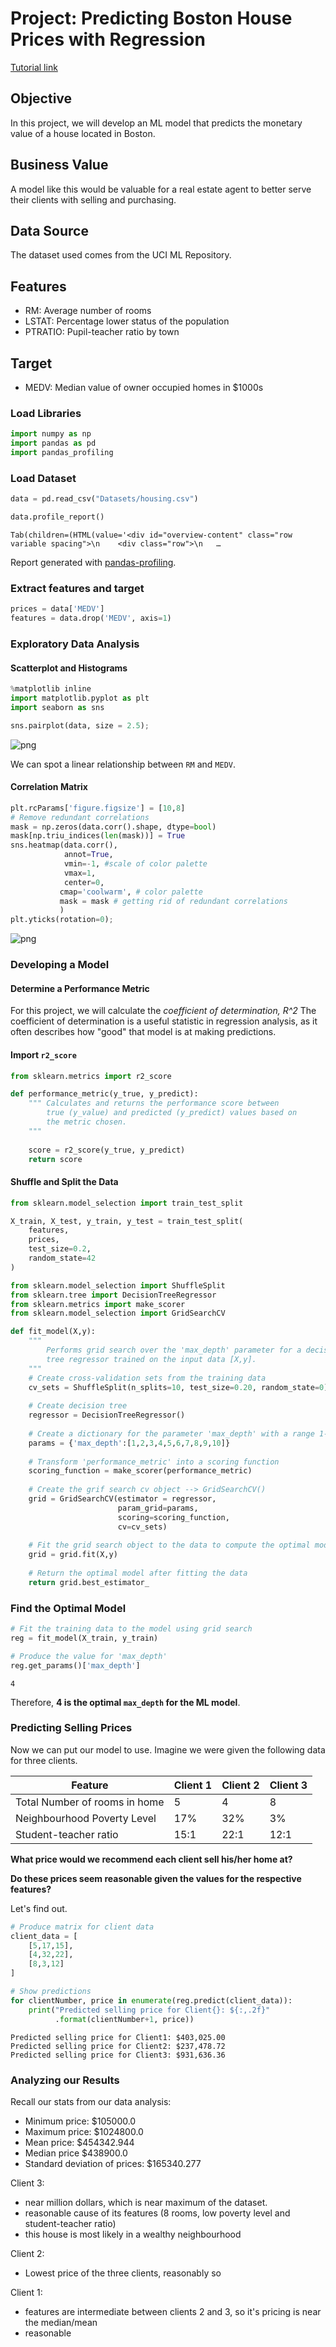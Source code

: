 # Project: Predicting Boston House Prices with Regression

[Tutorial link](https://towardsdatascience.com/machine-learning-project-predicting-boston-house-prices-with-regression-b4e47493633d)

## Objective
In this project, we will develop an ML model that predicts the monetary value of a house located in Boston. 

## Business Value
A model like this would be valuable for a real estate agent to better serve their clients with selling and purchasing. 

## Data Source
The dataset used comes from the UCI ML Repository. 

## Features
- RM: Average number of rooms 
- LSTAT: Percentage lower status of the population
- PTRATIO: Pupil-teacher ratio by town

## Target
- MEDV: Median value of owner occupied homes in $1000s

### Load Libraries


```python
import numpy as np
import pandas as pd
import pandas_profiling
```

### Load Dataset


```python
data = pd.read_csv("Datasets/housing.csv")
```


```python
data.profile_report()
```


    Tab(children=(HTML(value='<div id="overview-content" class="row variable spacing">\n    <div class="row">\n   …



Report generated with <a href="https://github.com/pandas-profiling/pandas-profiling">pandas-profiling</a>.





    



### Extract features and target


```python
prices = data['MEDV']
features = data.drop('MEDV', axis=1)
```

### Exploratory Data Analysis 
#### Scatterplot and Histograms


```python
%matplotlib inline
import matplotlib.pyplot as plt
import seaborn as sns 
```


```python
sns.pairplot(data, size = 2.5);
```


![png](output_11_0.png)


We can spot a linear relationship between ``RM`` and ``MEDV``. 

#### Correlation Matrix


```python
plt.rcParams['figure.figsize'] = [10,8]
# Remove redundant correlations
mask = np.zeros(data.corr().shape, dtype=bool)
mask[np.triu_indices(len(mask))] = True
sns.heatmap(data.corr(), 
            annot=True, 
            vmin=-1, #scale of color palette
            vmax=1, 
            center=0,
           cmap='coolwarm', # color palette
           mask = mask # getting rid of redundant correlations
           )
plt.yticks(rotation=0);
```


![png](output_14_0.png)


### Developing a Model

#### Determine a Performance Metric
For this project, we will calculate the *coefficient of determination, R^2*
The coefficient of determination is a useful statistic in regression analysis, as it often describes how "good" that model is at making predictions. 

#### Import ``r2_score``


```python
from sklearn.metrics import r2_score

def performance_metric(y_true, y_predict):
    """ Calculates and returns the performance score between 
        true (y_value) and predicted (y_predict) values based on
        the metric chosen.
    """
    
    score = r2_score(y_true, y_predict)
    return score
```

#### Shuffle and Split the Data


```python
from sklearn.model_selection import train_test_split

X_train, X_test, y_train, y_test = train_test_split(
    features, 
    prices,
    test_size=0.2,
    random_state=42
)
```


```python
from sklearn.model_selection import ShuffleSplit
from sklearn.tree import DecisionTreeRegressor
from sklearn.metrics import make_scorer
from sklearn.model_selection import GridSearchCV

def fit_model(X,y):
    """
        Performs grid search over the 'max_depth' parameter for a decision
        tree regressor trained on the input data [X,y].
    """
    # Create cross-validation sets from the training data
    cv_sets = ShuffleSplit(n_splits=10, test_size=0.20, random_state=0)
    
    # Create decision tree
    regressor = DecisionTreeRegressor()
    
    # Create a dictionary for the parameter 'max_depth' with a range 1-10
    params = {'max_depth':[1,2,3,4,5,6,7,8,9,10]}
    
    # Transform 'performance_metric' into a scoring function
    scoring_function = make_scorer(performance_metric)
    
    # Create the grif search cv object --> GridSearchCV()
    grid = GridSearchCV(estimator = regressor, 
                        param_grid=params, 
                        scoring=scoring_function, 
                        cv=cv_sets)
    
    # Fit the grid search object to the data to compute the optimal model 
    grid = grid.fit(X,y)
    
    # Return the optimal model after fitting the data
    return grid.best_estimator_
```

### Find the Optimal Model


```python
# Fit the training data to the model using grid search
reg = fit_model(X_train, y_train)

# Produce the value for 'max_depth'
reg.get_params()['max_depth']
```




    4



Therefore, **4 is the optimal ``max_depth`` for the ML model**.

### Predicting Selling Prices
Now we can put our model to use. Imagine we were given the following data for three clients. 

Feature | Client 1 | Client 2 | Client 3
--------- |-------|-----------|---------|
Total Number of rooms in home|5|4|8
Neighbourhood Poverty Level| 17%|32%|3%
Student-teacher ratio | 15:1|22:1|12:1

**What price would we recommend each client sell his/her home at?**

**Do these prices seem reasonable given the values for the respective features?**

Let's find out.


```python
# Produce matrix for client data
client_data = [
    [5,17,15],
    [4,32,22],
    [8,3,12]
]

# Show predictions
for clientNumber, price in enumerate(reg.predict(client_data)):
    print("Predicted selling price for Client{}: ${:,.2f}"
          .format(clientNumber+1, price))
```

    Predicted selling price for Client1: $403,025.00
    Predicted selling price for Client2: $237,478.72
    Predicted selling price for Client3: $931,636.36


### Analyzing our Results

Recall our stats from our data analysis:

- Minimum price: $105000.0
- Maximum price: $1024800.0
- Mean price: $454342.944
- Median price $438900.0
- Standard deviation of prices: $165340.277

Client 3: 
- near million dollars, which is near maximum of the dataset. 
- reasonable cause of its features (8 rooms, low poverty level and student-teacher ratio)
- this house is most likely in a wealthy neighbourhood

Client 2: 
- Lowest price of the three clients, reasonably so

Client 1:
- features are intermediate between clients 2 and 3, so it's pricing is near the median/mean
- reasonable
